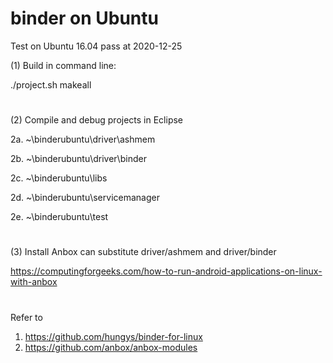 binder on Ubuntu
================
Test on Ubuntu 16.04 pass at 2020-12-25

(1) Build in command line:

./project.sh makeall

#

(2) Compile and debug projects in Eclipse

2a. ~\binderubuntu\driver\ashmem

2b. ~\binderubuntu\driver\binder

2c. ~\binderubuntu\libs

2d. ~\binderubuntu\servicemanager

2e. ~\binderubuntu\test

#

(3) Install Anbox can substitute driver/ashmem and driver/binder

https://computingforgeeks.com/how-to-run-android-applications-on-linux-with-anbox

#

Refer to
1. https://github.com/hungys/binder-for-linux
2. https://github.com/anbox/anbox-modules
